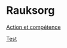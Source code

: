 # Rauksorg

[Action et compétence](Rules/Le_personnage/Action_et_compétence.md)

[Test](Rules/Le_personnage/Action_et_compétence.md)
